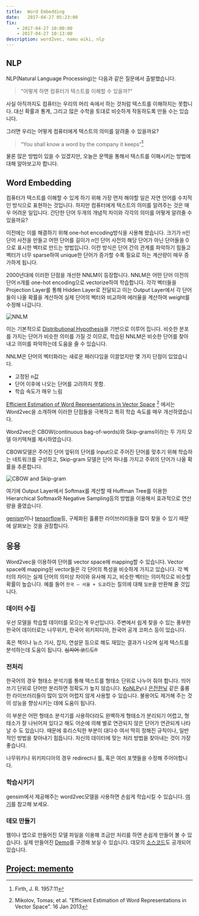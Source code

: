 ```yaml
---
title:  Word Embedding
date:   2017-04-27 05:23:00
fix:
    - 2017-04-27 10:00:00
    - 2017-04-27 10:13:00
description: word2vec, namu wiki, nlp
---
```

## NLP

NLP(Natural Language Processing)는 다음과 같은 질문에서 출발했습니다.

> "어떻게 하면 컴퓨터가 텍스트를 이해할 수 있을까?"

사실 아직까지도 컴퓨터는 우리의 머리 속에서 하는 것처럼 텍스트를 이해하지는 못합니다. 
대신 확률과 통계, 그리고 많은 수학을 토대로 비슷하게 작동하도록 만들 수는 있습니다.

그러면 우리는 어떻게 컴퓨터에게 텍스트의 의미를 알려줄 수 있을까요?

> “You shall know a word by the company it keeps”[^quotation]

물론 많은 방법이 있을 수 있겠지만, 오늘은 문맥을 통해서 텍스트를 이해시키는 방법에 대해 알아보고자 합니다.

## Word Embedding

컴퓨터가 텍스트를 이해할 수 있게 하기 위해 가장 먼저 해야할 일은 자연 언어를 수치적인 방식으로 표현하는 것입니다. 
하지만 컴퓨터에게 텍스트의 의미를 알려주는 것은 매우 어려운 일입니다. 
간단한 단어 두개의 개념적 차이와 각각의 의미를 어떻게 알려줄 수 있을까요?

이전에는 이를 해결하기 위해 one-hot encoding방식을 사용해 왔습니다. 
크기가 n인 단어 사전을 만들고 어떤 단어를 길이가 n인 단어 사전의 해당 단어가 아닌 단어들을 0으로 표시한 벡터로 만드는 방법입니다. 
이런 방식은 단어 간의 관계를 파악하기 힘들고 벡터가 너무 sparse하여 unique한 단어가 증가할 수록 필요로 하는 계산량이 매우 증가하게 됩니다.

2000년대에 이러한 단점을 개선한 NNLM이 등장합니다. 
NNLM은 어떤 단어 이전의 단어 n개를 one-hot encoding으로 vectorize하여 학습합니다. 
각각 벡터들을 Projection Layer를 통해 Hidden Layer로 전달되고 
이는 Output Layer에서 각 단어들이 나올 확률을 계산하여 실제 단어의 벡터와 비교하여 에러율을 계산하여 weight를 수정해 나갑니다. 

![NNLM](https://drive.google.com/uc?id=0BwQhFb-IfuTFZ1pEVUc2dllEUGs)

이는 기본적으로 [Distributional Hypothesis](https://en.wikipedia.org/wiki/Distributional_semantics#Distributional_Hypothesis)을 기반으로 이루어 집니다. 비슷한 분포를 가지는 단어가 비슷한 의미를 가질 것 이므로, 학습된 NNLM은 비슷한 단어를 찾아내고 의미를 파악하는데 도움을 줄 수 있습니다.

NNLM은 단어의 벡터화라는 새로운 패러다임을 이끌었지만 몇 가지 단점이 있었습니다.

- 고정된  n값
- 단어 이후에 나오는 단어를 고려하지 못함.
- 학습 속도가 매우 느림

[Efficient Estimation of Word Representations in Vector Space](https://arxiv.org/abs/1301.3781) [^word2vec] 에서는 Word2vec을 소개하며 이러한 단점들을 극복하고 특히 학습 속도를 매우 개선하였습니다.

Word2vec은 CBOW(continuous bag-of-words)와 Skip-grams이라는 두 가지 모델 아키텍쳐를 제시하였습니다. 

CBOW모델은 주어진 단어 앞뒤의 단어를 Input으로 주어진 단어를 맞추기 위해 학습하는 네트워크를 구성하고, 
Skip-gram 모델은 단어 하나를 가지고 주위의 단어가 나올 확률을 추론합니다.

![CBOW and Skip-gram](https://drive.google.com/uc?id=0BwQhFb-IfuTFeWhUZGU3NnBmMGs)


여기에 Output Layer에서 Softmax를 계산할 때 Huffman Tree를 이용한 Hierarchical Softmax와 
Negative Sampling등의 방법을 이용해서 효과적으로 연산량을 줄였습니다. 

[genism](https://radimrehurek.com/gensim/models/word2vec.html)이나 [tensorflow](https://www.tensorflow.org/tutorials/word2vec)등, 구체화된 훌륭한 라이브러리들을 많이 찾을 수 있기 때문에 살펴보는 것을 권장합니다.

## 응용

Word2vec을 이용하여 단어를 vector space에 mapping할 수 있습니다. 
Vector space에 mapping된 vector들은 각 단어의 특성을 비슷하게 가지고 있습니다. 
각 벡터의 차이는 실제 단어의 의미상 차이와 유사해 지고, 비슷한 벡터는 의미적으로 비슷할 확률이 높습니다. 
예를 들어 `한국 – 서울 + 도쿄`라는 질의에 대해 `일본`을 반환해 줄 것입니다.

### 데이터 수집

우선 모델을 학습할 데이터를 모으는게 우선입니다. 
주변에서 쉽게 찾을 수 있는 풍부한 한국어 데이터로는 나무위키, 한국어 위키피디아, 한국어 공개 코퍼스 등이 있습니다.

혹은 책이나 뉴스 기사, 잡지, 연설문 등으로 해도 재밌는 결과가 나오며 실제 텍스트를 분석하는데 도움이 됩니다.
~~심지어 코드도!!~~

### 전처리

한국어의 경우 형태소 분석기를 통해 텍스트를 형태소 단위로 나누어 줘야 합니다. 띄어쓰기 단위로 단어만 분리하면 정확도가 높지 않습니다.
[KoNLPy](http://konlpy.org/ko/latest/)나 [은전한닢](http://eunjeon.blogspot.kr/) 같은 훌륭한 라이브러리들이 많이 있어 어렵지 않게 사용할 수 있습니다.
불용어도 제거해 주는 것이 성능을 향상시키는 데에 도움이 됩니다. 

이 부분은 어떤 형태소 분석기를 사용하더라도 완벽하게 형태소가 분리되기 어렵고,
형태소가 잘 나뉘어져 있다고 해도 어순에 의해 별로 연관되지 않은 단어가 연관되게 나타날 수 도 있습니다.
때문에 휴리스틱한 부분이 대다수 여서 딱히 정해진 규칙이나, 일반적인 방법을 찾아내기 힘듭니다.
자신의 데이터에 맞는 처리 방법을 찾아내는 것이 가장 좋습니다.

나무위키나 위키피디아의 경우 redirect나 틀, 혹은 여러 포맷들을 수정해 주어야합니다.

### 학습시키기

gensim에서 제공해주는 word2vec모델을 사용하면 손쉽게 학습시킬 수 있습니다.
[여기](https://radimrehurek.com/gensim/models/word2vec.html)를 참고해 보세요.

### 데모 만들기

웹이나 앱으로 만들어진 모델 파일을 이용해 조금만 처리를 하면 손쉽게 만들어 볼 수 있습니다.
실제 만들어진 [Demo](http:/server2.memento.live:5000)를 구경해 보실 수 있습니다. 데모의 [소스코드](https://github.com/memento7/word2demo)도 공개되어 있습니다.

## [Project: memento](https://memento7.github.io/2017/word2vec/)

[^quotation]: Firth, J. R. 1957:11
[^word2vec]: Mikolov, Tomas; et al. "Efficient Estimation of Word Representations in Vector Space". 16 Jan 2013